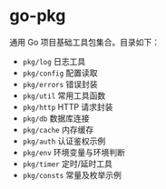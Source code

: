 # go-pkg

通用 Go 项目基础工具包集合。目录如下：

- `pkg/log`        日志工具
- `pkg/config`     配置读取
- `pkg/errors`     错误封装
- `pkg/util`       常用工具函数
- `pkg/http`       HTTP 请求封装
- `pkg/db`         数据库连接
- `pkg/cache`      内存缓存
- `pkg/auth`       认证鉴权示例
- `pkg/env`        环境变量与环境判断
- `pkg/timer`      定时/延时工具
- `pkg/consts`     常量及枚举示例
